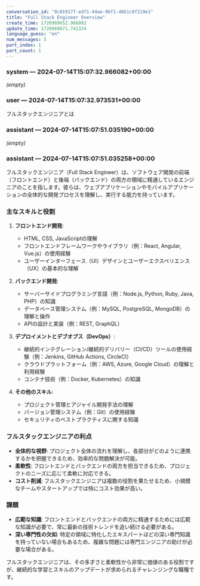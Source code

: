 ```yaml
---
conversation_id: "8c01917f-edf1-44ae-9bf1-40b1c8f219e1"
title: "Full Stack Engineer Overview"
create_time: 1720969652.966082
update_time: 1720969671.741334
language_guess: "en"
num_messages: 5
part_index: 1
part_count: 1
---
```


### system — 2024-07-14T15:07:32.966082+00:00

_(empty)_

### user — 2024-07-14T15:07:32.973531+00:00

フルスタックエンジニアとは

### assistant — 2024-07-14T15:07:51.035190+00:00

_(empty)_

### assistant — 2024-07-14T15:07:51.035258+00:00

フルスタックエンジニア（Full Stack Engineer）は、ソフトウェア開発の前端（フロントエンド）と後端（バックエンド）の両方の領域に精通しているエンジニアのことを指します。彼らは、ウェブアプリケーションやモバイルアプリケーションの全体的な開発プロセスを理解し、実行する能力を持っています。

### 主なスキルと役割

1. **フロントエンド開発**:
   - HTML, CSS, JavaScriptの理解
   - フロントエンドフレームワークやライブラリ（例：React, Angular, Vue.js）の使用経験
   - ユーザーインターフェース（UI）デザインとユーザーエクスペリエンス（UX）の基本的な理解

2. **バックエンド開発**:
   - サーバーサイドプログラミング言語（例：Node.js, Python, Ruby, Java, PHP）の知識
   - データベース管理システム（例：MySQL, PostgreSQL, MongoDB）の理解と操作
   - APIの設計と実装（例：REST, GraphQL）

3. **デプロイメントとデブオプス（DevOps）**:
   - 継続的インテグレーション/継続的デリバリー（CI/CD）ツールの使用経験（例：Jenkins, GitHub Actions, CircleCI）
   - クラウドプラットフォーム（例：AWS, Azure, Google Cloud）の理解と利用経験
   - コンテナ技術（例：Docker, Kubernetes）の知識

4. **その他のスキル**:
   - プロジェクト管理とアジャイル開発手法の理解
   - バージョン管理システム（例：Git）の使用経験
   - セキュリティのベストプラクティスに関する知識

### フルスタックエンジニアの利点

- **全体的な視野**: プロジェクト全体の流れを理解し、各部分がどのように連携するかを把握できるため、効率的な問題解決が可能。
- **柔軟性**: フロントエンドとバックエンドの両方を担当できるため、プロジェクトのニーズに応じて柔軟に対応できる。
- **コスト削減**: フルスタックエンジニアは複数の役割を果たせるため、小規模なチームやスタートアップでは特にコスト効果が高い。

### 課題

- **広範な知識**: フロントエンドとバックエンドの両方に精通するためには広範な知識が必要で、常に最新の技術トレンドを追い続ける必要がある。
- **深い専門性の欠如**: 特定の領域に特化したエキスパートほどの深い専門知識を持っていない場合もあるため、複雑な問題には専門エンジニアの助けが必要な場合がある。

フルスタックエンジニアは、その多才さと柔軟性から非常に価値のある役割ですが、継続的な学習とスキルのアップデートが求められるチャレンジングな職種です。
